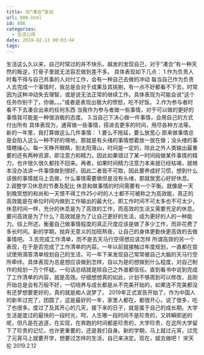 ```yaml
---
title: 向“凑合”宣战
url: 806.html
id: 806
categories:
  - 生活心得
date: 2019-02-13 00:03:44
tags:
---
```


生活这么久以来，自己时常过的并不快乐。越发的发现自己，对于“凑合”有一种天然的叛逆，打骨子里就无法容忍做到差不多。 具体表现如下几点： 1.作为负责人时看不得与自己共事的人对付工作，会有一种自己去做的冲动 每当自己作为负责人去完成一个事情时，我总是会对于成果及其挑剔，有一点不好都看不下去，时常因为这种冲动失去理智，或是说无法正常的继续工作。具体表现为可能会说“这个任务你别干了，你做。。。”或者是表现出极大的愤怒，吃不好饭。 2.作为参与者时看不下去凑合出来的任何东西 当我作为参与者做一些事情，对于可以做的更好的事情我可能是一种很消极的态度。 3.当自己下决心做一件事情，会用自己的方式付出所有 具体表现为，通宵做一些事情，搭进去更多的时间，用尽各种方法等。 新的一年里，我打算做这么几件事情： 1.要么不拖延，要么放宽心 原来做事情总是会陷入这么一种不好的境地，那就是有头绪的事情想着放一放在做；没头绪的事情瞎操心。每一天睁开眼睛，到太阳落山，时间是一定的，除此之外人类输出最重要的还有两种资源，即注意力和精力。因此如果错过了某一时间段做某件事情的精力，也许很久很久都找不回来。再者，如果时间精力注意力本来就已经枯竭，就根本没办法讲一件事情做到很好。因此二者皆不可取，因此要养成好习惯，想到什么该做的事情就马上去做，什么事情需要做但是没有头绪，那就放宽心好好休息。 2.调整学习休息的节奏及配比 休息和做事情的时间需要有一个平衡。就像是一天到晚冥想的和尚和一天恨不得工作25小时的人士都不可被称之为高效能，真正的高效能是在单位时间内做到工作输出的最大化，即工作时间不可太多也不可太少，休息时间一样，充分的休息是为了高效的工作，而高效的生活又需要充足的休息。要问高效是为了什么？高效就是为了让自己更好的生活，成为更好的人的一种能力。综上所述，衡量自己做事情程度的真正尺度应该是做了多少工作，而非花费了多长时间。新的学期，抛弃无意义的加班熬夜，让自己的身体更勤快更高效的去做事情吧。 3.去完成工作清单，而不是去天马行空得想应该怎样 所谓高效的另一个表现，在于是否完成了工作清单的内容。一年以前就接触过年度规划，一直都在尝试使用滴答清单规划自己的生活，可一年下来发现自己常常被自己大脑的天马行空所牵绊。具体表现为总是想应该做到怎样，自以为是的想做到什么程度，对自己制作的规划一万个怀疑。一句话总结就是除自己之外谁都信任。直到看书中说到完成了工作清单的内容，就是高效。仔细想想真的如此，计划不够周到可以修改，且刚开始总是会有万般不好，一切培养与成长都是从不完美开始的，如果连不完美都没有还梦想要更好的，真的就是痴人说梦了。 2019年正式宣告开始了，作为中国人的新年过完了，团圆了，这是最好的一年，家里人都在，都很开心，说了很多，吃了也很多。度过了及其开心的几天，接下来的日子，就是属于自己的成长期。大学生活是度过的最快的一段时光，呵，人生哪一段时间不是珍贵的，又转瞬即逝的呢，但凡是在追逐，在实现，在奔跑的时间都是珍贵的，大学珍贵，在这所大学留下了珍贵的记忆，也许更重要的，还是我们自身。新的学期，马上就过元宵，过完了元宵马上就要开学，想要过怎样的生活，自己来决定。现在，就去做吧！ 宋天伦 2019.2.12